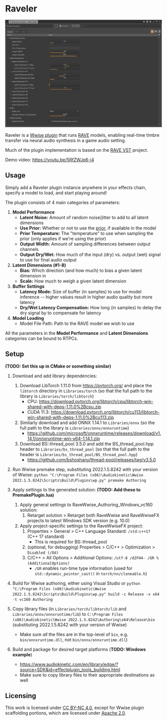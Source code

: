 # Raveler

[![Raveler](Assets/RavelerScreenshot.png)](https://youtu.be/5RfZWJp6-i4)

Raveler is a [Wwise plugin](https://www.audiokinetic.com/en/library/edge/?source=SDK&id=effectplugin.html) that runs [RAVE](https://github.com/acids-ircam/RAVE) models, enabling real-time timbre transfer via neural audio synthesis in a game audio setting.

Much of the plugin implementation is based on the [RAVE VST](https://github.com/acids-ircam/rave_vst) project.

Demo video: https://youtu.be/5RfZWJp6-i4

## Usage

Simply add a Raveler plugin instance anywhere in your effects chain, specify a model to load, and start playing around!

The plugin consists of 4 main categories of parameters:
1. **Model Performance**
	- **Latent Noise:** Amount of random noise/jitter to add to all latent dimensions
	- **Use Prior:** Whether or not to use the [prior](https://github.com/acids-ircam/RAVE#where-is-the-prior-), if available in the model
	- **Prior Temperature:** The "temperature" to use when sampling the prior (only applies if we're using the prior)
	- **Output Width:** Amount of sampling differences between output channels
	- **Output Dry/Wet:** How much of the input (dry) vs. output (wet) signal to use for final audio output
2. **Latent Dimensions (#1-8)**
	- **Bias:** Which direction (and how much) to bias a given latent dimension in
	- **Scale:** How much to weigh a given latent dimension
3. **Buffer Settings**
	- **Latency Mode:** Size of buffer (in samples) to use for model inference -- higher values result in higher audio quality but more latency
	- **Dry/Wet Latency Compensation:** How long (in samples) to delay the dry signal by to compensate for latency
4. **Model Loading**
	- Model File Path: Path to the RAVE model we wish to use

All the parameters in the **Model Performance** and **Latent Dimensions** categories can be bound to RTPCs.

## Setup

**(TODO: Set this up in CMake or something similar)**

1. Download and add library dependencies:
	1. Download LibTorch 1.11.0 from  https://pytorch.org/ and place the `libtorch` directory in `Libraries/torch` (so that the full path to the library is `Libraries/torch/libtorch`)
		- CPU: https://download.pytorch.org/libtorch/cpu/libtorch-win-shared-with-deps-1.11.0%2Bcpu.zip
		- CUDA 11.3:  https://download.pytorch.org/libtorch/cu113/libtorch-win-shared-with-deps-1.11.0%2Bcu113.zip
	2. Similarly download and add ONNX 1.14.1 to `Libraries/onnx` (so the full path to the library is `Libraries/onnx/onnxruntime`)
		- https://github.com/microsoft/onnxruntime/releases/download/v1.14.1/onnxruntime-win-x64-1.14.1.zip
	4. Download BS::thread_pool 3.5.0 and add the BS_thread_pool.hpp header to `Libraries/bs_thread_pool` (so that the full path to the header is `Libraries/bs_thread_pool/BS_thread_pool.hpp`)
		- https://github.com/bshoshany/thread-pool/releases/tag/v3.5.0

2. Run Wwise premake step, substituting 2022.1.5.8242 with your version of Wwise: `python "C:\Program Files (x86)\Audiokinetic\Wwise 2022.1.5.8242\Scripts\Build\Plugins\wp.py" premake Authoring`

3. Apply settings to the generated solution: **(TODO: Add these to PremakePlugin.lua)**
	1. Apply general settings to RaveWwise_Authoring_Windows_vc160 solution:
		1. Retarget solution > Retarget both RaveWwise and RaveWwiseFX projects to latest Windows SDK version (e.g. 10.0)
	2. Apply project-specific settings to the RaveWwiseFX project:
		1. Properties > General > C++ Language Standard: `/std:c++17` (C++ 17 standard)
			- This is required for BS::thread_pool
		1. (optional, for debugging) Properties > C/C++ > Optimization > `Disabled (/Od)`
		1. C/C++ > All Options > Additional Options: `/utf-8 /d2FH4- /GR %(AdditionalOptions)`
			- `/GR` enables run-time type information (used for `std::dynamic_pointer_cast()` in `torch/nn/cloneable.h`)

4. Build for Wwise authoring, either using Visual Studio or `python "C:\Program Files (x86)\Audiokinetic\Wwise 2022.1.5.8242\Scripts\Build\Plugins\wp.py" build -c Release -x x64 -t vc160 Authoring`

5. Copy library files (in `Libraries/torch/libtorch/lib` and `Libraries/onnx/onnxruntime/lib`) to `C:\Program Files (x86)\Audiokinetic\Wwise 2022.1.5.8242\Authoring\x64\Release\bin` (substituting 2022.1.5.8242 with your version of Wwise)
	- Make sure *all* the files are in the top-level of `bin`, e.g. `bin/onnxruntime.dll`, not `bin/onnx/onnxruntime.dll`)

6. Build and package for desired target platforms (**TODO: Windows example**)
	- https://www.audiokinetic.com/en/library/edge/?source=SDK&id=effectplugin_tools_building.html
	- Make sure to copy library files to their appropriate destinations as well

## Licensing

This work is licensed under [CC BY-NC 4.0](LICENSE), except for Wwise plugin scaffolding portions, which are licensed under [Apache 2.0](http://www.apache.org/licenses/LICENSE-2.0).
